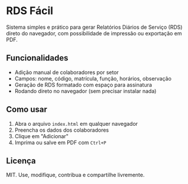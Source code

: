# RDS Fácil

Sistema simples e prático para gerar Relatórios Diários de Serviço (RDS) direto do navegador, com possibilidade de impressão ou exportação em PDF.

## Funcionalidades

- Adição manual de colaboradores por setor
- Campos: nome, código, matrícula, função, horários, observação
- Geração de RDS formatado com espaço para assinatura
- Rodando direto no navegador (sem precisar instalar nada)

## Como usar

1. Abra o arquivo `index.html` em qualquer navegador
2. Preencha os dados dos colaboradores
3. Clique em "Adicionar"
4. Imprima ou salve em PDF com `Ctrl+P`

## Licença

MIT. Use, modifique, contribua e compartilhe livremente.
